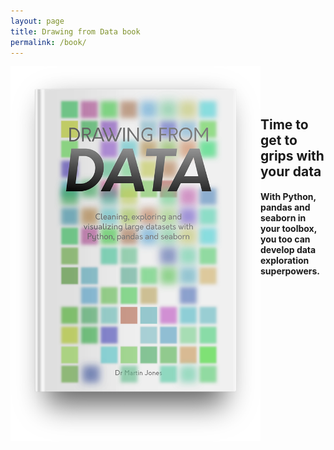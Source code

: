 ```yaml
---
layout: page
title: Drawing from Data book
permalink: /book/
---
```


<img align="left" src="../images/drawing_from_data.png" alt="drawing" width="400"/>
<br/>
<br/>
<br/>

## Time to get to grips with your data

#### With Python, pandas and seaborn in your toolbox, you too can develop data exploration superpowers.
